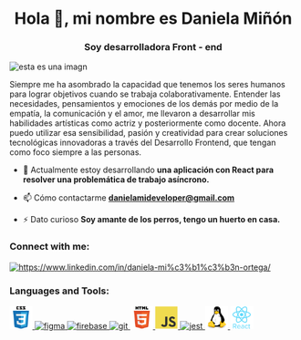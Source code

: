 
<h1 align="center">Hola 👋, mi nombre es Daniela Miñón</h1>
<h3 align="center">Soy desarrolladora Front - end</h3>

![esta es una imagn](https://i.pinimg.com/originals/68/b0/72/68b072f089133509648dbfc29ec10974.jpg)


Siempre me ha asombrado la capacidad que tenemos los seres
humanos para lograr objetivos cuando se trabaja
colaborativamente. Entender las necesidades, pensamientos y
emociones de los demás por medio de la empatía, la
comunicación y el amor, me llevaron a desarrollar mis
habilidades artísticas como actriz y posteriormente como
docente.
Ahora puedo utilizar esa sensibilidad, pasión y creatividad para
crear soluciones tecnológicas innovadoras a través del
Desarrollo Frontend, que tengan como foco siempre a las
personas.

- 🔭 Actualmente estoy desarrollando **una aplicación con React para resolver una problemática de trabajo asíncrono.**

- 📫 Cómo contactarme **danielamideveloper@gmail.com**

- ⚡ Dato curioso **Soy amante de los perros, tengo un huerto en casa.**

<h3 align="left">Connect with me:</h3>
<p align="left">
<a href="https://linkedin.com/in/https://www.linkedin.com/in/daniela-mi%c3%b1%c3%b3n-ortega/" target="blank"><img align="center" src="https://raw.githubusercontent.com/rahuldkjain/github-profile-readme-generator/master/src/images/icons/Social/linked-in-alt.svg" alt="https://www.linkedin.com/in/daniela-mi%c3%b1%c3%b3n-ortega/" height="30" width="40" /></a>
</p>

<h3 align="left">Languages and Tools:</h3>
<p align="left"> <a href="https://www.w3schools.com/css/" target="_blank" rel="noreferrer"> <img src="https://raw.githubusercontent.com/devicons/devicon/master/icons/css3/css3-original-wordmark.svg" alt="css3" width="40" height="40"/> </a> <a href="https://www.figma.com/" target="_blank" rel="noreferrer"> <img src="https://www.vectorlogo.zone/logos/figma/figma-icon.svg" alt="figma" width="40" height="40"/> </a> <a href="https://firebase.google.com/" target="_blank" rel="noreferrer"> <img src="https://www.vectorlogo.zone/logos/firebase/firebase-icon.svg" alt="firebase" width="40" height="40"/> </a> <a href="https://git-scm.com/" target="_blank" rel="noreferrer"> <img src="https://www.vectorlogo.zone/logos/git-scm/git-scm-icon.svg" alt="git" width="40" height="40"/> </a> <a href="https://www.w3.org/html/" target="_blank" rel="noreferrer"> <img src="https://raw.githubusercontent.com/devicons/devicon/master/icons/html5/html5-original-wordmark.svg" alt="html5" width="40" height="40"/> </a> <a href="https://developer.mozilla.org/en-US/docs/Web/JavaScript" target="_blank" rel="noreferrer"> <img src="https://raw.githubusercontent.com/devicons/devicon/master/icons/javascript/javascript-original.svg" alt="javascript" width="40" height="40"/> </a> <a href="https://jestjs.io" target="_blank" rel="noreferrer"> <img src="https://www.vectorlogo.zone/logos/jestjsio/jestjsio-icon.svg" alt="jest" width="40" height="40"/> </a> <a href="https://www.linux.org/" target="_blank" rel="noreferrer"> <img src="https://raw.githubusercontent.com/devicons/devicon/master/icons/linux/linux-original.svg" alt="linux" width="40" height="40"/> </a> <a href="https://reactjs.org/" target="_blank" rel="noreferrer"> <img src="https://raw.githubusercontent.com/devicons/devicon/master/icons/react/react-original-wordmark.svg" alt="react" width="40" height="40"/> </a> </p>


